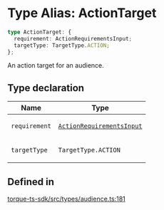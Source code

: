 # Type Alias: ActionTarget

```ts
type ActionTarget: {
  requirement: ActionRequirementsInput;
  targetType: TargetType.ACTION;
};
```

An action target for an audience.

## Type declaration

<table>
<thead>
<tr>
<th>Name</th>
<th>Type</th>
</tr>
</thead>
<tbody>
<tr>
<td>

`requirement`

</td>
<td>

[`ActionRequirementsInput`](ActionRequirementsInput.md)

</td>
</tr>
<tr>
<td>

`targetType`

</td>
<td>

`TargetType.ACTION`

</td>
</tr>
</tbody>
</table>

## Defined in

[torque-ts-sdk/src/types/audience.ts:181](https://github.com/torque-labs/torque-ts-sdk/blob/e34efdf278512e8a58bacdba966e9cd90b1db20a/src/types/audience.ts#L181)
